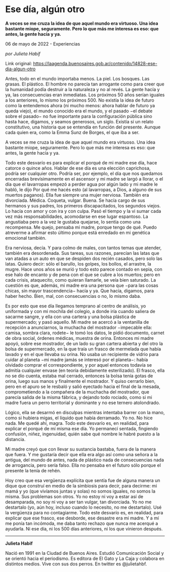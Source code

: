 # Ese día, algún otro

**A veces se me cruza la idea de que aquel mundo era virtuoso. Una idea bastante miope, seguramente. Pero lo que más me interesa es eso: que antes, la gente hacía y ya.**

06 de mayo de 2022 - Experiencias

_por Julieta Habif_

Link original: https://laagenda.buenosaires.gob.ar/contenido/14828-ese-dia-algun-otro



Antes, todo en el mundo importaba menos. La piel. Los bosques. Las grasas. El plástico. El hombre no parecía tan arrogante como para creer que la humanidad podía destruir a la naturaleza y no al revés. La gente hacía y ya, las consecuencias eran inmediatas. Los próximos 50 años serían iguales a los anteriores, lo mismo los próximos 500. No existía la idea de futuro como la entendemos ahora (ni mucho menos: ahora hablar de futuro ya queda viejo), el mundo conocido era el mundo, y el pasado −el debate sobre el pasado− no fue importante para la configuración pública sino hasta hace, digamos, y seamos generosos, un siglo. Existía sí un relato constitutivo, una historia que se entendía en función del presente. Aunque cada quien era, como la Emma Sunz de Borges, el que iba a ser.




A veces se me cruza la idea de que aquel mundo era virtuoso. Una idea bastante miope, seguramente. Pero lo que más me interesa es eso: que antes, la gente hacía y ya.




Todo este desvarío es para explicar el porqué de mi madre ese día, hace catorce o quince años. Hablar de ese día es una elección caprichosa, podría ser cualquier otro. Podría ser, por ejemplo, el día que nos quedamos encerradas brevísimamente en el ascensor y mi madre se largó a llorar, o el día que el lavarropas empezó a perder agua por algún lado y mi madre le habló, le dijo Por qué me hacés esto (al lavarropas, a Dios, a alguno de sus muertos paganos). Ella fue siempre una mujer nerviosa. También era divorciada. Médica. Coqueta, vulgar. Buena. Se hacía cargo de sus hermanos y sus padres, los primeros discapacitados, los segundos viejos. Lo hacía con amor y con ira y con culpa. Pasó el tiempo y la vi sumar cada vez más responsabilidades, acomodarse en ese lugar espantoso. La angustiaba pero a la vez le gustaba quejarse, lo sentía como una recompensa. Me quejo, pensaba mi madre, porque tengo de qué. Puedo atreverme a afirmar esto último porque está enredado en mi genética emocional también.




Era nerviosa, decía. Y para colmo de males, con tantos temas que atender, también era desordenada. Sus tareas, sus razones, parecían las latas que van atadas a un auto en que se despiden dos recién casados, pero solo las latas. Quiero decir: sólo el barullo, los golpes, los bollos, el arrastre, la mugre. Hace unos años se murió y todo esto parece contado en sepia, con ese halo de encanto y de pena con el que se cubre a los muertos; pero en cada crisis, ataquecito, como quieran llamarle, se veía bien saturado. La cuestión es que, además, mi madre era una persona que −para las cosas chicas, sin mayor trascendencia− hacía y ya. Que hacía, digamos, para haber hecho. Bien, mal, con consecuencias o no, lo mismo daba.




Es por esto que ese día llegamos temprano al centro de análisis, yo uniformada y con mi mochila del colegio, a donde iría cuando saliera de sacarme sangre, y ella con una cartera y una bolsa plástica de supermercado; y pasó aquello. Mi madre se acercó a la ventanilla de recepción a anunciarnos, la muchacha del mostrador −impecable ella: camisa, sombra clara, rodete− le tomó los datos, le pidió documento, carnet de obra social, órdenes médicas, muestra de orina. Entonces mi madre apoyó, sobre ese mostrador, de un lado su gran cartera abierta y del otro la bolsa de supermercado, en la que traía un frasco de mermelada que había lavado y en el que llevaba su orina. No usaba un recipiente de vidrio para cuidar al planeta −mi madre jamás se interesó por el planeta−: había olvidado comprar el correspondiente, y por aquel entonces todavía se admitía cualquier envase (en teoría debidamente esterilizado). El frasco, ella no se dio cuenta, estaba mal cerrado, entonces la bolsa tenía gotas de orina, luego sus manos y finalmente el mostrador. Y quiso cerrarlo bien, pero en el apuro se le resbaló y salió eyectado hacia el final de la mesada, comprometiendo a la compañera de la muchacha del mostrador, que parecía salida de la misma fábrica, y dejando todo rociado, como si mi madre fuera un perro territorial y dominante y no ese ternero atolondrado.




Lógico, ella se desarmó en disculpas mientras intentaba barrer con la mano, como si hubiera migas, el líquido que había derramado. Yo no. No hice nada. Me quedé ahí, magra. Todo este desvarío es, en realidad, para explicar el porqué de mí misma ese día. Yo permanecí sentada, fingiendo confusión, niñez, ingenuidad, quién sabe qué nombre le habré puesto a la distancia.




Mi madre creyó que con llevar su sustancia bastaba, fuera de la manera que fuera. Y me gustaría decir que ella era algo así como una señora a la antigua, del mundo de antes, nada de plástico nada de consecuencias nada de arrogancia, pero sería falso. Ella no pensaba en el futuro sólo porque el presente la tenía de rehén.




Hoy creo que esa vergüenza explícita que sentía fue de alguna manera un dique que construí en medio de la simbiosis para decir, para decirme: mi mamá y yo (que vivíamos juntas y solas) no somos iguales, no somos la misma. Sus problemas son otros. Yo no estoy ni voy a estar así de desamparada, no soy ni voy a ser tan vulgar, tan divorciada. Yo no me destartalo (yo, aún hoy, incluso cuando lo necesito, no me destartalo). Usé la vergüenza para no contagiarme. Todo este desvarío es, en realidad, para explicar que ese frasco, ese desborde, ese desastre era mi madre. Y a mí me ponía tan incómoda, me daba tanto rechazo que nunca me acerqué a ayudarla. Ni ese día, ni los 500 días anteriores, ni los que vinieron después.




---




**Julieta Habif**




Nació en 1991 en la Ciudad de Buenos Aires. Estudió Comunicación Social y se orientó hacia el periodismo. Es editora de El Gato y La Caja y colabora en distintos medios. Vive con sus dos perros. En twitter es @julietahbf.



